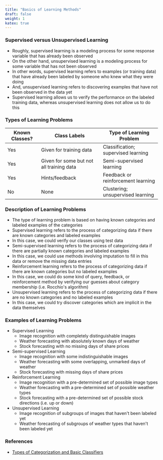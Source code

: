 ```yaml
---
title: "Basics of Learning Methods"
draft: false
weight: 1
katex: true
---
```


### Supervised versus Unsupervised Learning
- Roughly, supervised learning is a modeling process for some response variable that has already been observed
- On the other hand, unsupervised learning is a modeling process for some variable that has not been observed
- In other words, supervised learning refers to examples (or training data) that have already been labeled by someone who knew what they were doing
- And, unsupervised learning refers to discovering examples that have not been observed in the data yet
- Supervised learning allows us to verify the performance on the labeled training data, whereas unsupervised learning does not allow us to do this

### Types of Learning Problems

| Known Classes? | Class Labels                             | Type of Learning Problem            |
| -------------- | ---------------------------------------- | ----------------------------------- |
| Yes            | Given for training data                  | Classification; supervised learning |
| Yes            | Given for some but not all training data | Semi-supervised learning            |
| Yes            | Hints/feedback                           | Feedback or reinforcement learning  |
| No             | None                                     | Clustering; unsupervised learning   |

### Description of Learning Problems
- The type of learning problem is based on having known categories and labeled examples of the categories
- Supervised learning refers to the process of categorizing data if there are known categories and labeled examples
- In this case, we could verify our classes using test data
- Semi-supervised learning refers to the process of categorizing data if there are partially known categories and labeled examples
- In this case, we could use methods involving imputation to fill in this data or remove the missing data entries
- Reinforcement learning refers to the process of categorizing data if there are known categories but no labeled examples
- In this case, we could do some kind of query, feedback, or reinforcement method by verifying our guesses about category membership (i.e. Rocchio's algorithm)
- Unsupervised learning refers to the process of categorizing data if there are no known categories and no labeled examples
- In this case, we could try discover categories which are implicit in the data themselves

### Examples of Learning Problems
- Supervised Learning
	- Image recognition with completely distinguishable images
	- Weather forecasting with absolutely known days of weather
	- Stock forecasting with no missing days of share prices
- Semi-supervised Learning
	- Image recognition with some indistinguishable images
	- Weather forecasting with some overlapping, unmarked days of weather
	- Stock forecasting with missing days of share prices
- Reinforcement Learning
	- Image recognition with a pre-determined set of possible image types
	- Weather forecasting with a pre-determined set of possible weather types
	- Stock forecasting with a pre-determined set of possible stock directions (i.e. up or down)
- Unsupervised Learning
	- Image recognition of subgroups of images that haven't been labeled yet
	- Weather forecasting of subgroups of weather types that haven't been labeled yet

### References
- [Types of Categorization and Basic Classifiers](https://www.stat.cmu.edu/~cshalizi/350/2008/lectures/07/lecture-07.pdf)
